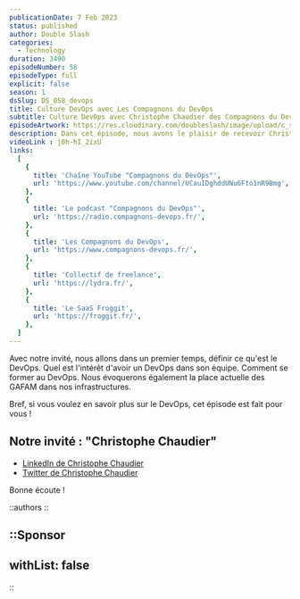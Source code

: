 ```yaml
---
publicationDate: 7 Feb 2023
status: published
author: Double Slash
categories:
  - Technology
duration: 3490
episodeNumber: 58
episodeType: full
explicit: false
season: 1
dsSlug: DS_058_devops
title: Culture DevOps avec Les Compagnons du DevOps
subtitle: Culture DevOps avec Christophe Chaudier des Compagnons du DevOps
episodeArtwork: https://res.cloudinary.com/doubleslash/image/upload/c_scale,h_200/v1675722040/episode/ART_58_devops_qm268q.png
description: Dans cet épisode, nous avons le plaisir de recevoir Christophe Chaudier. Ce dernier est le créateur de la communauté des "Compagnons du DevOps". Christophe propose également du mentorat, afin de vous accompagner sur les problématiques en DevOps. Et pour finir, il fait partie de l'équipe qui propose Froggit, une plateforme intégrée DevOps made in France.
videoLink : j0h-hI_2ixU
links:
  [
    {
      title: 'Chaîne YouTube "Compagnons du DevOps"',
      url: 'https://www.youtube.com/channel/UCauIDghddUNu6Fto1nR9Bmg',
    },
    {
      title: 'Le podcast "Compagnons du DevOps"',
      url: 'https://radio.compagnons-devops.fr/',
    },
    {
      title: 'Les Compagnons du DevOps',
      url: 'https://www.compagnons-devops.fr/',
    },
    {
      title: 'Collectif de freelance',
      url: 'https://lydra.fr/',
    },
    {
      title: 'Le SaaS Froggit',
      url: 'https://froggit.fr/',
    },
  ]
---
```

Avec notre invité, nous allons dans un premier temps, définir ce qu'est le DevOps. Quel est l'intérêt d'avoir un DevOps dans son équipe. Comment se former au DevOps.
Nous évoquerons également la place actuelle des GAFAM dans nos infrastructures.

Bref, si vous voulez en savoir plus sur le DevOps, cet épisode est fait pour vous !

## Notre invité : "Christophe Chaudier"

- [LinkedIn de Christophe Chaudier](https://www.linkedin.com/in/cchaudier/)
- [Twitter de Christophe Chaudier](https://twitter.com/c_chaudier)

Bonne écoute !

::authors
::

::Sponsor
---
withList: false
---
::
